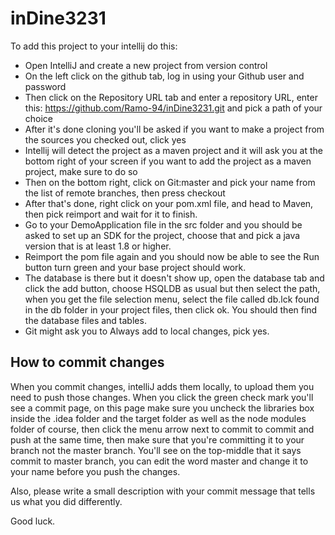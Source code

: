# inDine3231

To add this project to your intellij do this:
* Open IntelliJ and create a new project from version control
* On the left click on the github tab, log in using your Github user and password
* Then click on the Repository URL tab and enter a repository URL, enter this: https://github.com/Ramo-94/inDine3231.git and pick a path of your choice
* After it's done cloning you'll be asked if you want to make a project from the sources you checked out, click yes
* Intellij will detect the project as a maven project and it will ask you at the bottom right of your screen if you want to add the project as a maven project, make sure to do so
* Then on the bottom right, click on Git:master and pick your name from the list of remote branches, then press checkout
* After that's done, right click on your pom.xml file, and head to Maven, then pick reimport and wait for it to finish.
* Go to your DemoApplication file in the src folder and you should be asked to set up an SDK for the project, choose that and pick a java version that is at least 1.8 or higher.
* Reimport the pom file again and you should now be able to see the Run button turn green and your base project should work.
* The database is there but it doesn't show up, open the database tab and click the add button, choose HSQLDB as usual but then select the path, when you get the file selection menu, select the file called db.lck found in the db folder in your project files, then click ok. You should then find the database files and tables.
* Git might ask you to Always add to local changes, pick yes.

## How to commit changes

When you commit changes, intelliJ adds them locally, to upload them you need to push those changes.
When you click the green check mark you'll see a commit page, on this page make sure you uncheck the libraries box inside the .idea folder and the target folder as well as the node modules folder of course, then click the menu arrow next to commit to commit and push at the same time, then make sure that you're committing it to your branch not the master branch. You'll see on the top-middle that it says commit to master branch, you can edit the word master and change it to your name before you push the changes.

Also, please write a small description with your commit message that tells us what you did differently.

Good luck.
